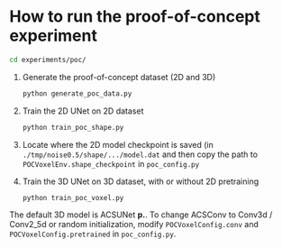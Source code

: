 
# How to run the proof-of-concept experiment

```bash
cd experiments/poc/
```

1. Generate the proof-of-concept dataset (2D and 3D)

   ```bash
   python generate_poc_data.py
   ```

2. Train the 2D UNet on 2D dataset
  
   ```bash
   python train_poc_shape.py
   ```

3. Locate where the 2D model checkpoint is saved (in ```./tmp/noise0.5/shape/.../model.dat``` and then copy the path to ```POCVoxelEnv.shape_checkpoint``` in ```poc_config.py```
4. Train the 3D UNet on 3D dataset, with or without 2D pretraining

   ```bash
   python train_poc_voxel.py
   ```

The default 3D model is ACSUNet **p.**. To change ACSConv to Conv3d / Conv2_5d or random initialization, modify ```POCVoxelConfig.conv``` and ```POCVoxelConfig.pretrained``` in ```poc_config.py```.
